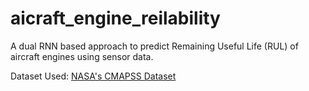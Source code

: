 # aicraft_engine_reilability

A dual RNN based approach to predict Remaining Useful Life (RUL) of aircraft engines using sensor data. 

Dataset Used: [NASA's CMAPSS Dataset](https://www.kaggle.com/datasets/aadharshviswanath/aircraft-sensor-and-engine-performance)
